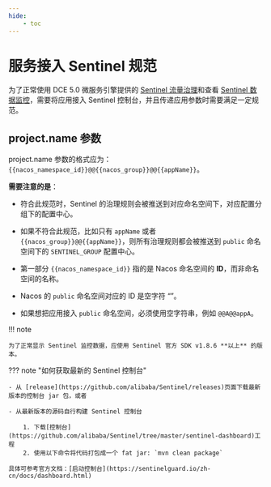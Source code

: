 ```yaml
---
hide:
    - toc
---
```


# 服务接入 Sentinel 规范

为了正常使用 DCE 5.0 微服务引擎提供的 [Sentinel 流量治理](../trad-ms/hosted/plugins/sentinel.md)和查看 [Sentinel 数据监控](../trad-ms/hosted/monitor/components.md)，需要将应用接入 Sentinel 控制台，并且传递应用参数时需要满足一定规范。

## project.name 参数

project.name 参数的格式应为：`{{nacos_namespace_id}}@@{{nacos_group}}@@{{appName}}`。

**需要注意的是**：

- 符合此规范时，Sentinel 的治理规则会被推送到对应命名空间下，对应配置分组下的配置中心。

- 如果不符合此规范，比如只有 `appName` 或者 `{{nacos_group}}@@{{appName}}`，则所有治理规则都会被推送到 `public` 命名空间下的 `SENTINEL_GROUP` 配置中心。

- 第一部分 `{{nacos_namespace_id}}` 指的是 Nacos 命名空间的 **ID**，而非命名空间的名称。

- Nacos 的 `public` 命名空间对应的 ID 是空字符 “”。

- 如果想把应用接入 `public` 命名空间，必须使用空字符串，例如 `@@A@@appA`。

!!! note

    为了正常显示 Sentinel 监控数据，应使用 Sentinel 官方 SDK v1.8.6 **以上** 的版本。

??? note "如何获取最新的 Sentinel 控制台"

    - 从 [release](https://github.com/alibaba/Sentinel/releases)页面下载最新版本的控制台 jar 包，或者

    - 从最新版本的源码自行构建 Sentinel 控制台

        1. 下载[控制台](https://github.com/alibaba/Sentinel/tree/master/sentinel-dashboard)工程
        2. 使用以下命令将代码打包成一个 fat jar: `mvn clean package`

    具体可参考官方文档：[启动控制台](https://sentinelguard.io/zh-cn/docs/dashboard.html)
